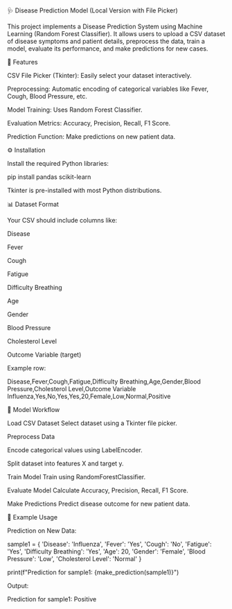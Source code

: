 🩺 Disease Prediction Model (Local Version with File Picker)

This project implements a Disease Prediction System using Machine Learning (Random Forest Classifier).
It allows users to upload a CSV dataset of disease symptoms and patient details, preprocess the data, train a model, evaluate its performance, and make predictions for new cases.

📌 Features

CSV File Picker (Tkinter): Easily select your dataset interactively.

Preprocessing: Automatic encoding of categorical variables like Fever, Cough, Blood Pressure, etc.

Model Training: Uses Random Forest Classifier.

Evaluation Metrics: Accuracy, Precision, Recall, F1 Score.

Prediction Function: Make predictions on new patient data.

⚙️ Installation

Install the required Python libraries:

pip install pandas scikit-learn


Tkinter is pre-installed with most Python distributions.

📊 Dataset Format

Your CSV should include columns like:

Disease

Fever

Cough

Fatigue

Difficulty Breathing

Age

Gender

Blood Pressure

Cholesterol Level

Outcome Variable (target)

Example row:

Disease,Fever,Cough,Fatigue,Difficulty Breathing,Age,Gender,Blood Pressure,Cholesterol Level,Outcome Variable
Influenza,Yes,No,Yes,Yes,20,Female,Low,Normal,Positive

🧠 Model Workflow

Load CSV Dataset
Select dataset using a Tkinter file picker.

Preprocess Data

Encode categorical values using LabelEncoder.

Split dataset into features X and target y.

Train Model
Train using RandomForestClassifier.

Evaluate Model
Calculate Accuracy, Precision, Recall, F1 Score.

Make Predictions
Predict disease outcome for new patient data.

🚀 Example Usage

Prediction on New Data:

sample1 = {
    'Disease': 'Influenza',
    'Fever': 'Yes',
    'Cough': 'No',
    'Fatigue': 'Yes',
    'Difficulty Breathing': 'Yes',
    'Age': 20,
    'Gender': 'Female',
    'Blood Pressure': 'Low',
    'Cholesterol Level': 'Normal'
}

print(f"Prediction for sample1: {make_prediction(sample1)}")


Output:

Prediction for sample1: Positive
